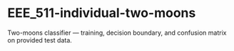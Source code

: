 # EEE_511-individual-two-moons
Two-moons classifier — training, decision boundary, and confusion matrix on provided test data.
